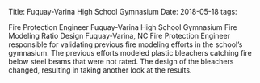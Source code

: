 Title: Fuquay-Varina High School Gymnasium
Date: 2018-05-18
tags: 

Fire Protection Engineer
Fuquay-Varina High School Gymnasium Fire Modeling
Ratio Design
Fuquay-Varina, NC
Fire Protection Engineer responsible for validating previous fire modeling efforts in the school’s gymnasium. The previous efforts modeled plastic bleachers catching fire below steel beams that were not rated. The design of the bleachers changed, resulting in taking another look at the results.

